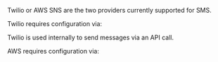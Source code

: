 

Twilio or AWS SNS are the two providers currently supported for SMS.

Twilio requires configuration via:


Twilio is used internally to send messages via an API call.

AWS requires configuration via:
